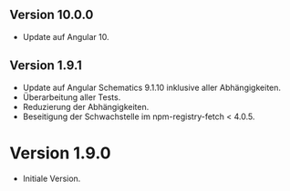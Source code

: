 ## Version 10.0.0
- Update auf Angular 10.

## Version 1.9.1
- Update auf  Angular Schematics 9.1.10 inklusive aller Abhängigkeiten. 
- Überarbeitung aller Tests. 
- Reduzierung der Abhängigkeiten. 
- Beseitigung der Schwachstelle im npm-registry-fetch < 4.0.5. 

# Version 1.9.0
- Initiale Version. 
